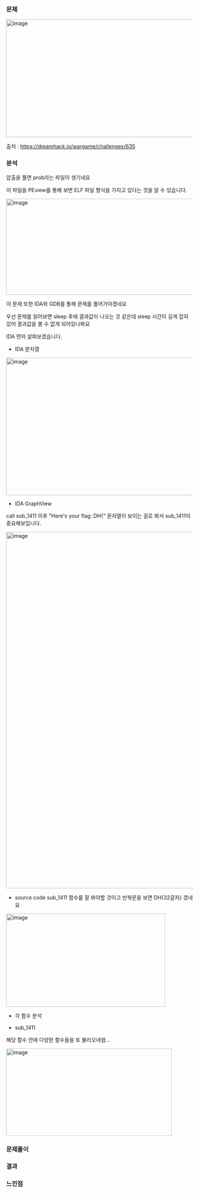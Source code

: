 ### 문제

<img width="1203" height="318" alt="image" src="https://github.com/user-attachments/assets/748f63e0-5f93-497e-8168-8ecb319b302f" />


출처 : https://dreamhack.io/wargame/challenges/635






### 분석

압출을 풀면 prob라는 파일이 생기네요 

이 파일을 PEview를 통해 보면 ELF 파일 형식을 가지고 있다는 것을 알 수 있습니다.

<img width="1446" height="259" alt="image" src="https://github.com/user-attachments/assets/0cd5f98a-2b32-45c8-bd3c-11301680c079" />

이 문제 또한 IDA와 GDB를 통해 문제를 풀어가야겠네요

우선 문제를 읽어보면 sleep 후에 결과값이 나오는 것 같은데 sleep 시간이 길게 잡혀있어 결과값을 볼 수 없게 되어있나봐요 

IDA 먼저 살펴보겠습니다.

* IDA 문자열

<img width="824" height="371" alt="image" src="https://github.com/user-attachments/assets/1d1784f3-1645-400e-84f5-3c7b3a40b1a6" />

* IDA GraphView

call sub_1411 이후 "Here's your flag: DH{" 문자열이 보이는 걸로 봐서 sub_1411이 중요해보입니다.

<img width="592" height="962" alt="image" src="https://github.com/user-attachments/assets/3589933d-e888-4543-8852-859f18f5dd00" />

* source code
  sub_1411 함수를 잘 봐야할 것이고 반복문을 보면 DH{32글자}  겠네요
  

<img width="429" height="251" alt="image" src="https://github.com/user-attachments/assets/2ddb5721-76b5-41d6-822e-bebf888e8acc" />

* 각 함수 분석

  
* sub_1411

해당 함수 안에 다양한 함수들을 또 불러오네염...

<img width="447" height="236" alt="image" src="https://github.com/user-attachments/assets/57bf9bad-4be4-436e-ad03-45d8accd2ac8" />






### 문제풀이




### 결과




### 느낀점
